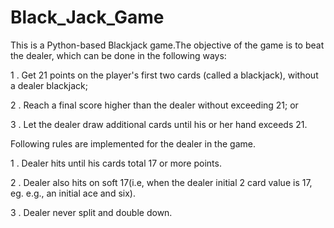 # Black_Jack_Game 
This is a Python-based Blackjack game.The objective of the game is to beat the dealer, 
which can be done in the following ways:

1 . Get 21 points on the player's first two cards (called a blackjack), without a dealer blackjack;

2 . Reach a final score higher than the dealer without exceeding 21; or

3 . Let the dealer draw additional cards until his or her hand exceeds 21.

Following rules are implemented for the dealer in the game.

1 . Dealer hits until his cards total 17 or more points.

2 . Dealer also hits on soft 17(i.e, when the dealer initial 2 card value is 17, eg. e.g., an initial ace and six).

3 . Dealer never split and double down.
